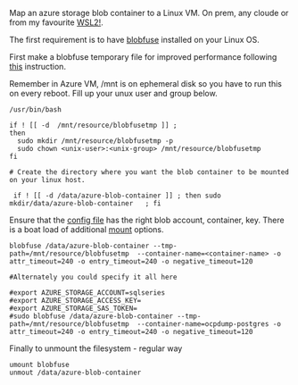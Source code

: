 Map an azure storage blob container to a Linux VM. On prem, any cloude or from my favourite [WSL2!](https://docs.microsoft.com/en-us/windows/wsl/).

The first requirement is to have [blobfuse](https://github.com/Azure/azure-storage-fuse/wiki/1.-Installation)  installed on your Linux OS.

First make a blobfuse temporary file for improved performance following [this](https://docs.microsoft.com/en-us/azure/storage/blobs/storage-how-to-mount-container-linux) instruction.

Remember in Azure VM, /mnt is on ephemeral disk so you have to run this on every reboot. Fill up your unux user and group below.


```
/usr/bin/bash

if ! [[ -d  /mnt/resource/blobfusetmp ]] ;
then
  sudo mkdir /mnt/resource/blobfusetmp -p
  sudo chown <unix-user>:<unix-group> /mnt/resource/blobfusetmp
fi

# Create the directory where you want the blob container to be mounted on your linux host. 

 if ! [[ -d /data/azure-blob-container ]] ; then sudo mkdir/data/azure-blob-container   ; fi
```

Ensure that the [config file](./fuse_connection.cfg) has the right blob account, container, key. There is a boat load of additional [mount](https://github.com/Azure/azure-storage-fuse) options.

```
blobfuse /data/azure-blob-container --tmp-path=/mnt/resource/blobfusetmp  --container-name=<container-name> -o attr_timeout=240 -o entry_timeout=240 -o negative_timeout=120

#Alternately you could specify it all here

#export AZURE_STORAGE_ACCOUNT=sqlseries
#export AZURE_STORAGE_ACCESS_KEY=
#export AZURE_STORAGE_SAS_TOKEN=
#sudo blobfuse /data/azure-blob-container --tmp-path=/mnt/resource/blobfusetmp  --container-name=ocpdump-postgres -o attr_timeout=240 -o entry_timeout=240 -o negative_timeout=120
```

Finally to unmount the filesystem - regular way

```
umount blobfuse
unmout /data/azure-blob-container

```


